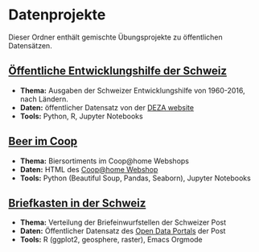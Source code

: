 # Datenprojekte

Dieser Ordner enthält gemischte Übungsprojekte zu öffentlichen Datensätzen.


## [Öffentliche Entwicklungshilfe der Schweiz](./APD/APD.ipynb)

-   **Thema:** Ausgaben der Schweizer Entwicklungshilfe von 1960-2016, nach Ländern.
-   **Daten:** öffentlicher Datensatz von der [DEZA website](https://www.eda.admin.ch/deza/de/home/aktivitaeten_projekte/zahlen_und_statistiken/statistische-tabellen.html)
-   **Tools:** Python, R, Jupyter Notebooks


## [Beer im Coop](./beers/beers.ipynb)

-   **Thema:** Biersortiments im Coop@home Webshops
-   **Daten:** HTML des  [Coop@home Webshop](https://www.coopathome.ch/en/supermarket/drinks/beer/c/m_0260)
-   **Tools:** Python (Beautiful Soup, Pandas, Seaborn), Jupyter Notebooks


## [Briefkasten in der Schweiz](http://htmlpreview.github.io/?https://github.com/metroxylon/explorations/blob/master/post/briefkasten.html)

-   **Thema:** Verteilung der Briefeinwurfstellen der Schweizer Post
-   **Daten:** Öffentlicher Datensatz des [Open Data Portals](https://swisspost.opendatasoft.com/pages/home/) der Post
-   **Tools:** R (ggplot2, geosphere, raster), Emacs Orgmode
